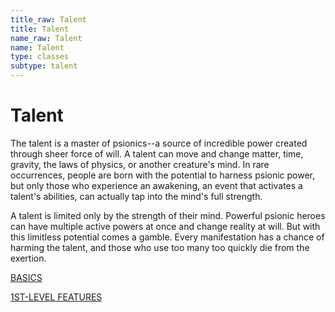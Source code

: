 ```yaml
---
title_raw: Talent
title: Talent
name_raw: Talent
name: Talent
type: classes
subtype: talent
---
```


# Talent

The talent is a master of psionics--a source of incredible power created through sheer force of will. A talent can move and change matter, time, gravity, the laws of physics, or another creature's mind. In rare occurrences, people are born with the potential to harness psionic power, but only those who experience an awakening, an event that activates a talent's abilities, can actually tap into the mind's full strength.

A talent is limited only by the strength of their mind. Powerful psionic heroes can have multiple active powers at once and change reality at will. But with this limitless potential comes a gamble. Every manifestation has a chance of harming the talent, and those who use too many too quickly die from the exertion.

[BASICS](./Basics/Basics.md)

[1ST-LEVEL FEATURES](./1st-Level%20Features/1st-Level%20Features.md)
